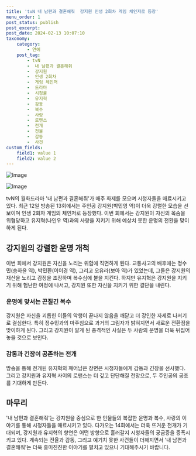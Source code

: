 ```yaml
---
title: 'tvN 내 남편과 결혼해줘  강지원 인생 2회차 게임 체인저로 등장'
menu_order: 1
post_status: publish
post_excerpt: 
post_date: 2024-02-13 10:07:10
taxonomy:
    category:
        - 연예
    post_tag:
        - tvN
        -  내 남편과 결혼해줘
        -  강지원
        -  인생 2회차
        -  게임 체인저
        -  드라마
        -  시청률
        -  유지혁
        -  감동
        -  복수
        -  사랑
        -  로맨스
        -  전개
        -  전율
        -  감동
        -  사건
custom_fields:
    field1: value 1
    field2: value 2
---
```


![Image](https://ssl.pstatic.net/mimgnews/image/117/2024/02/13/0003806083_001_20240213082101183.jpg?type=w540)

![Image](https://mimgnews.pstatic.net/image/117/2024/02/13/0003806083_002_20240213082101213.jpg?type=w540)

tvN의 월화드라마 '내 남편과 결혼해줘'가 매주 화제를 모으며 시청자들을 매료시키고 있다. 최근 12일 방송된 13회에서는 주인공 강지원(박민영 역)이 더욱 강렬한 모습을 선보이며 인생 2회차 게임의 체인저로 등장했다. 이번 회에서는 강지원이 자신의 목숨을 위협당하고 유지혁(나인우 역)과의 사랑을 지키기 위해 예상치 못한 운명의 전환을 맞이하게 된다.
## 강지원의 강렬한 운명 개척
이번 회에서 강지원은 자신을 노리는 위험에 직면하게 된다. 교통사고의 배후에는 정수민(송하윤 역), 박민환(이이경 역), 그리고 오유라(보아 역)가 있었는데, 그들은 강지원의 재산을 노리고 감정을 조장하며 복수심에 불을 지킨다. 하지만 유지혁은 강지원을 지키기 위해 험난한 여정에 나서고, 강지원 또한 자신을 지키기 위한 결단을 내린다.
### 운명에 맞서는 끈질긴 복수
강지원은 자신을 괴롭힌 이들의 악행이 끝나지 않음을 깨닫고 더 강인한 자세로 나서기로 결심한다. 특히 정수민과의 마주침으로 과거의 그림자가 밝혀지면서 새로운 전환점을 맞이하게 된다. 그리고 강지원이 알게 된 충격적인 사실은 두 사람의 운명을 더욱 뒤집어놓을 것으로 보인다.
### 감동과 긴장이 공존하는 전개
방송을 통해 전개된 유지혁의 깨어남은 장면은 시청자들에게 감동과 긴장을 선사했다. 그리고 강지원과 유지혁 사이의 로맨스는 더 깊고 단단해질 전망으로, 두 주인공의 공조를 기대하게 만든다.
## 마무리
'내 남편과 결혼해줘'는 강지원을 중심으로 한 인물들의 복잡한 운명과 복수, 사랑의 이야기를 통해 시청자들을 매료시키고 있다. 다가오는 14회에서는 더욱 뜨거운 전개가 기대되며, 강지원과 유지혁의 향연은 어떤 방향으로 흘러갈지 시청자들의 궁금증을 증폭시키고 있다. 계속되는 전율과 감동, 그리고 예기치 못한 사건들이 더해지면서 '내 남편과 결혼해줘'는 더욱 흥미진진한 이야기를 펼치고 있으니 기대해주시기 바랍니다.
